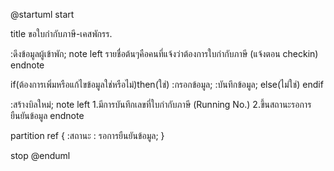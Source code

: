 @startuml
start

title ขอใบกำกับภาษี-เคสพักรร.

:ดึงข้อมูลผู้เข้าพัก;
 note left
 รายชื่อต้นๆคือคนที่แจ้งว่าต้องการใบกำกับภาษี (แจ้งตอน checkin)
 endnote


if(ต้องการเพิ่มหรือแก้ไขข้อมูลใช่หรือไม่)then(ใช่)
:กรอกข้อมูล;
:บันทึกข้อมูล;
else(ไม่ใช่)
endif

:สร้างบิลใหม่;
 note left
 1.มีการบันทึกเลขที่ใบกำกับภาษี (Running No.)
 2.ขึ้นสถานะรอการยืนยันข้อมูล
 endnote

partition ref {
:สถานะ : รอการยืนยันข้อมูล;
}

stop
@enduml
